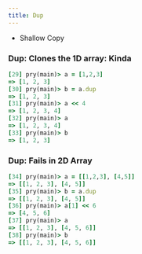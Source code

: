 ```yaml
---
title: Dup
---
```


- Shallow Copy

### Dup: Clones the 1D array: Kinda

```rb
[29] pry(main)> a = [1,2,3]
=> [1, 2, 3]
[30] pry(main)> b = a.dup
=> [1, 2, 3]
[31] pry(main)> a << 4
=> [1, 2, 3, 4]
[32] pry(main)> a
=> [1, 2, 3, 4]
[33] pry(main)> b
=> [1, 2, 3]
```

### Dup: Fails in 2D Array

```rb
[34] pry(main)> a = [[1,2,3], [4,5]]
=> [[1, 2, 3], [4, 5]]
[35] pry(main)> b = a.dup
=> [[1, 2, 3], [4, 5]]
[36] pry(main)> a[1] << 6
=> [4, 5, 6]
[37] pry(main)> a
=> [[1, 2, 3], [4, 5, 6]]
[38] pry(main)> b
=> [[1, 2, 3], [4, 5, 6]]
```
